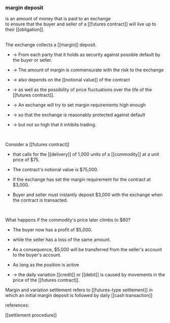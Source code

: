 ### margin deposit 

is an amount of money that is paid to an exchange  
to ensure that the buyer and seller of a [[futures contract]] will live up to their [[obligation]].

<br>
The exchange collects a [[margin]] deposit.  

* -> From each party that it holds as security against possible default by the buyer or seller.  

* -> The amount of margin is commensurate with the risk to the exchange  

* -> also depends on the [[notional value]] of the contract  

* -> as well as the possibility of price fluctuations over the life of the [[futures contract]].  

* -> An exchange will try to set margin requirements high enough  

* -> so that the exchange is reasonably protected against default  

* -> but not so high that it inhibits trading.

<br>

Consider a [[futures contract]] 
* that calls for the [[delivery]] of 1,000 units of a [[commodity]] at a unit price of $75.

* The contract's notional value is $75,000.  

* If the exchange has set the margin requirement for the contract at $3,000.  

* Buyer and seller must instantly deposit $3,000 with the exchange when the contract is transacted.

<br>


What happens if the commodity's price later climbs to $80?

* The buyer now has a profit of $5,000.  

* while the seller has a loss of the same amount.  

* As a consequence, $5,000 will be transferred from the seller's account to the buyer's account. 
 
 * As long as the position is active
 
 * -> the daily variation [[credit]] or [[debit]] is caused by movements in the price of the [[futures contract]].

Margin and variation settlement refers to [[futures-type settlement]] in which an initial margin deposit is followed by daily [[cash transaction]]



references:

[[settlement procedure]]
